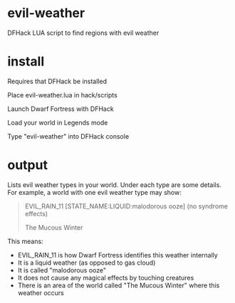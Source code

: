# evil-weather
DFHack LUA script to find regions with evil weather

# install
Requires that DFHack be installed

Place evil-weather.lua in hack/scripts

Launch Dwarf Fortress with DFHack

Load your world in Legends mode

Type "evil-weather" into DFHack console

# output
Lists evil weather types in your world. Under each type are some details. For example, a world with one evil weather type may show:

> EVIL_RAIN_11	[STATE_NAME:LIQUID:malodorous ooze]
> 	(no syndrome effects)
>
> 	The Mucous Winter

This means:
* EVIL_RAIN_11 is how Dwarf Fortress identifies this weather internally
* It is a liquid weather (as opposed to gas cloud)
* It is called "malodorous ooze"
* It does not cause any magical effects by touching creatures
* There is an area of the world called "The Mucous Winter" where this weather occurs
